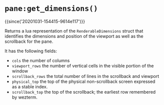 # `pane:get_dimensions()`

{{since('20201031-154415-9614e117')}}

Returns a lua representation of the `RenderableDimensions` struct
that identifies the dimensions and position of the viewport as
well as the scrollback for the pane.

It has the following fields:

 * `cols` the number of columns
 * `viewport_rows` the number of vertical cells in the visible portion
   of the window
 * `scrollback_rows` the total number of lines in the scrollback and viewport
 * `physical_top` the top of the physical non-scrollback screen expressed as
   a stable index.
 * `scrollback_top` the top of the scrollback; the earliest row remembered
   by wezterm.

